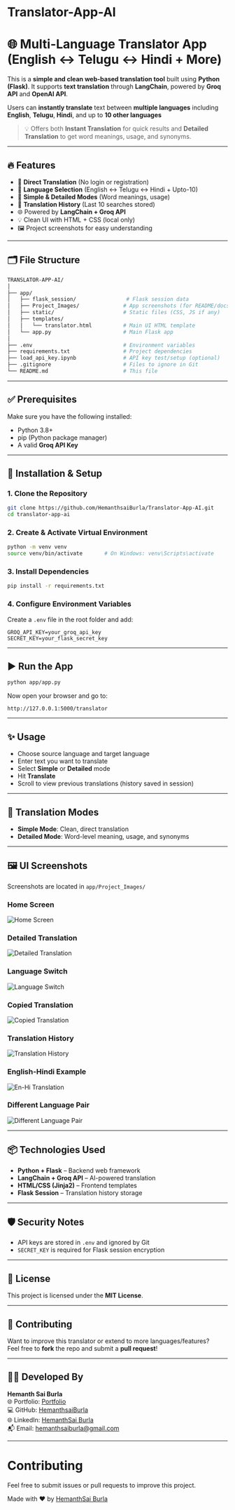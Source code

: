 # Translator-App-AI
# 🌐 Multi-Language Translator App (English ↔ Telugu ↔ Hindi + More)

This is a **simple and clean web-based translation tool** built using **Python (Flask)**. It supports **text translation** through **LangChain**, powered by **Groq API** and **OpenAI API**.

Users can **instantly translate** text between **multiple languages** including **English**, **Telugu**, **Hindi**, and up to **10 other languages**

> 💡 Offers both **Instant Translation** for quick results and **Detailed Translation** to get word meanings, usage, and synonyms.


---

## 🔥 Features

- 🎯 **Direct Translation** (No login or registration)  
- 🔁 **Language Selection** (English ↔ Telugu ↔ Hindi + Upto-10)  
- 🧠 **Simple & Detailed Modes** (Word meanings, usage)  
- 🧾 **Translation History** (Last 10 searches stored)  
- 🌐 Powered by **LangChain + Groq API**  
- 💡 Clean UI with HTML + CSS (local only)  
- 🖼️ Project screenshots for easy understanding  

---

## 🗂️ File Structure

```bash
TRANSLATOR-APP-AI/
│
├── app/
│   ├── flask_session/                # Flask session data
│   ├── Project_Images/              # App screenshots (for README/docs)
│   ├── static/                      # Static files (CSS, JS if any)
│   ├── templates/
│   │   └── translator.html          # Main UI HTML template
│   └── app.py                       # Main Flask app
│
├── .env                             # Environment variables
├── requirements.txt                 # Project dependencies
├── load_api_key.ipynb               # API key test/setup (optional)
├── .gitignore                       # Files to ignore in Git
└── README.md                        # This file
```

---

## ✅ Prerequisites

Make sure you have the following installed:

- Python 3.8+  
- pip (Python package manager)  
- A valid **Groq API Key**

---

## 🚀 Installation & Setup

### 1. Clone the Repository

```bash
git clone https://github.com/HemanthsaiBurla/Translator-App-AI.git
cd translator-app-ai
```

### 2. Create & Activate Virtual Environment

```bash
python -m venv venv
source venv/bin/activate       # On Windows: venv\Scripts\activate
```

### 3. Install Dependencies

```bash
pip install -r requirements.txt
```

### 4. Configure Environment Variables

Create a `.env` file in the root folder and add:

```env
GROQ_API_KEY=your_groq_api_key
SECRET_KEY=your_flask_secret_key
```

---

## ▶️ Run the App

```bash
python app/app.py
```

Now open your browser and go to:

```
http://127.0.0.1:5000/translator
```

---

## ✨ Usage

- Choose source language and target language  
- Enter text you want to translate  
- Select **Simple** or **Detailed** mode  
- Hit **Translate**  
- Scroll to view previous translations (history saved in session)

---

## 🧠 Translation Modes

- **Simple Mode**: Clean, direct translation  
- **Detailed Mode**: Word-level meaning, usage, and synonyms  

---

## 🖼️ UI Screenshots

Screenshots are located in `app/Project_Images/`

### Home Screen  
![Home Screen](https://github.com/HemanthsaiBurla/Translator-AI/blob/main/app/Project_Images/T_HomeScreen_Tran.png)

### Detailed Translation  
![Detailed Translation](https://github.com/HemanthsaiBurla/Translator-AI/blob/main/app/Project_Images/T_detail_translation.png)

### Language Switch  
![Language Switch](https://github.com/HemanthsaiBurla/Translator-AI/blob/main/app/Project_Images/T_Lan_switch.png)

### Copied Translation  
![Copied Translation](https://github.com/HemanthsaiBurla/Translator-AI/blob/main/app/Project_Images/T_Sharing_Copied_Text.png)

### Translation History  
![Translation History](https://github.com/HemanthsaiBurla/Translator-AI/blob/main/app/Project_Images/T_Tran_History.png)

### English-Hindi Example  
![En-Hi Translation](https://github.com/HemanthsaiBurla/Translator-AI/blob/main/app/Project_Images/T_Detail_tran_En-Hi.png)

### Different Language Pair  
![Different Language Pair](https://github.com/HemanthsaiBurla/Translator-AI/blob/main/app/Project_Images/T_with_diff_lan.png)


---

## 📦 Technologies Used

- **Python + Flask** – Backend web framework  
- **LangChain + Groq API** – AI-powered translation  
- **HTML/CSS (Jinja2)** – Frontend templates  
- **Flask Session** – Translation history storage  

---

## 🛡️ Security Notes

- API keys are stored in `.env` and ignored by Git  
- `SECRET_KEY` is required for Flask session encryption  

---

## 📃 License

This project is licensed under the **MIT License**.

---

## 🤝 Contributing

Want to improve this translator or extend to more languages/features?  
Feel free to **fork** the repo and submit a **pull request**!

---

## 👨‍💻 Developed By

**Hemanth Sai Burla**  
🌐 Portfolio: [Portfolio](https://hemanthsaiburla.netlify.app)  
💻 GitHub:    [HemanthsaiBurla](https://github.com/HemanthsaiBurla)  
🌐 LinkedIn:  [HemanthSai Burla](https://www.linkedin.com/in/hemanthsaiburla/)  
📬 Email:     hemanthsaiburla@gmail.com  

---

# Contributing
 
 Feel free to submit issues or pull requests to improve this project.
 
 Made with ❤️ by [HemanthSai Burla](https://www.linkedin.com/in/hemanthsaiburla/)
